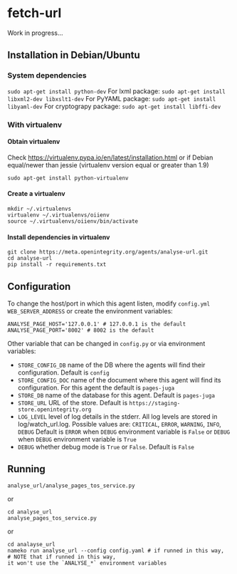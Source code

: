 # fetch-url

Work in progress...

## Installation in Debian/Ubuntu

### System dependencies

`sudo apt-get install python-dev`
For lxml package:
 `sudo apt-get install libxml2-dev libxslt1-dev`
For PyYAML package:
`sudo apt-get install libyaml-dev`
For cryptograpy package:
`sudo apt-get install libffi-dev`

### With virtualenv

#### Obtain virtualenv

Check https://virtualenv.pypa.io/en/latest/installation.html or if Debian equal/newer than jessie (virtualenv version equal or greater than 1.9)

    sudo apt-get install python-virtualenv

#### Create a virtualenv

    mkdir ~/.virtualenvs
    virtualenv ~/.virtualenvs/oiienv
    source ~/.virtualenvs/oiienv/bin/activate

#### Install dependencies in virtualenv

    git clone https://meta.openintegrity.org/agents/analyse-url.git
    cd analyse-url
    pip install -r requirements.txt

## Configuration

To change the host/port in which this agent listen, modify `config.yml`
`WEB_SERVER_ADDRESS` or create the environment variables:

    ANALYSE_PAGE_HOST='127.0.0.1' # 127.0.0.1 is the default
    ANALYSE_PAGE_PORT='8002' # 8002 is the default


Other variable that can be changed in `config.py` or via environment variables:
 * `STORE_CONFIG_DB` name of the DB where the agents will find their
   configuration. Default is `config`
 * `STORE_CONFIG_DOC` name of the document where this agent will find its
   configuration. For this agent the default is `pages-juga`
 * `STORE_DB` name of the database for this agent. Default is `pages-juga`
 * `STORE_URL` URL of the store. Default is 
   `https://staging-store.openintegrity.org`
 * `LOG_LEVEL` level of log details in the stderr. All log levels are stored
   in log/watch_url.log.
   Possible values are: `CRITICAL`, `ERROR`, `WARNING`, `INFO`, `DEBUG`
   Default is `ERROR` when `DEBUG` environment variable is `False` or
   `DEBUG` when `DEBUG` environment variable is `True`
 * `DEBUG` whether debug mode is `True` or `False`. Default is `False`

## Running

    analyse_url/analyse_pages_tos_service.py

or

    cd analyse_url
    analyse_pages_tos_service.py

or

    cd analayse_url
    nameko run analyse_url --config config.yaml # if runned in this way,
    # NOTE that if runned in this way,
    it won't use the `ANALYSE_*` environment variables
